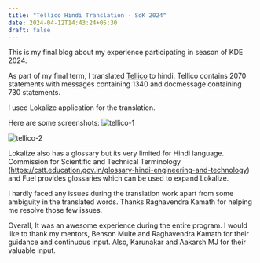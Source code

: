 ```yaml
---
title: "Tellico Hindi Translation - SoK 2024"
date: 2024-04-12T14:43:24+05:30
draft: false
---
```

This is my final blog about my experience participating in season of KDE 2024. 

As part of my final term, I translated [Tellico](http://tellico-project.org/) to hindi. Tellico contains 2070 statements with messages containing 1340 and docmessage containing 730 statements. 

I used Lokalize application for the translation. 

Here are some screenshots:
![tellico-1](/tellico_1.png)

![tellico-2](/tellico_2.png)

Lokalize also has a glossary but its very limited for Hindi language. Commission for Scientific and Technical Terminology (https://cstt.education.gov.in/glossary-hindi-engineering-and-technology) and Fuel provides glossaries which can be used to expand Lokalize.

I hardly faced any issues during the translation work apart from some ambiguity in the translated words. 
Thanks Raghavendra Kamath for helping me resolve those few issues.

Overall, It was an awesome experience during the entire program. I would like to thank my mentors, Benson Muite and Raghavendra Kamath for their guidance and continuous input. Also, Karunakar and Aakarsh MJ for their valuable input.